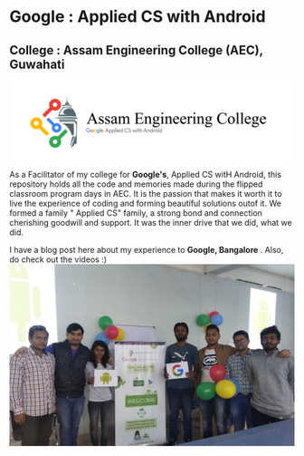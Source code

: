 # Google : Applied CS with Android
College : Assam Engineering College (AEC), Guwahati
-
<img src="https://github.com/SKKSaikia/Applied-CS-with-Android-AEC/blob/master/photo/aec.jpg">

As a Facilitator of my college for <b>Google's</b>, Applied CS witH Android, this repository holds all the code and memories made during the flipped classroom program days in AEC. It is the passion that makes it worth it to live the experience of coding and forming beautiful solutions outof it. We formed a family " Applied CS" family, a strong bond and connection cherishing goodwill and support. It was the inner drive that we did, what we did.

I have a blog post here about my experience to <b>Google, Bangalore</b> . Also, do check out the videos :)
<img src="https://github.com/SKKSaikia/Applied-CS-with-Android-AEC/blob/master/photo/google.jpg">
